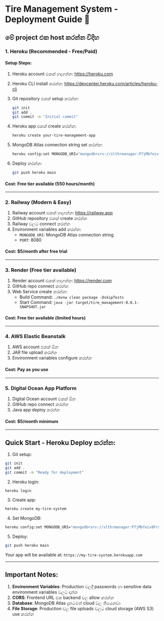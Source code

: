 # Tire Management System - Deployment Guide 🚀

## මේ project එක host කරන්න විදිහ

### 1. Heroku (Recommended - Free/Paid)

#### Setup Steps:
1. Heroku account එකක් හදාගන්න: https://heroku.com
2. Heroku CLI install කරන්න: https://devcenter.heroku.com/articles/heroku-cli
3. Git repository එකක් setup කරන්න:
   ```bash
   git init
   git add .
   git commit -m "Initial commit"
   ```

4. Heroku app එකක් create කරන්න:
   ```bash
   heroku create your-tire-management-app
   ```

5. MongoDB Atlas connection string set කරන්න:
   ```bash
   heroku config:set MONGODB_URI="mongodb+srv://slthrmanager:P7jMbfeiv8FrxJsY@cluster0.ndvz7mp.mongodb.net/tire_management?retryWrites=true&w=majority&appName=Cluster0"
   ```

6. Deploy කරන්න:
   ```bash
   git push heroku main
   ```

#### Cost: Free tier available (550 hours/month)

---

### 2. Railway (Modern & Easy)

1. Railway account එකක් හදාගන්න: https://railway.app
2. GitHub repository එකක් create කරන්න
3. Railway වලට connect කරන්න
4. Environment variables add කරන්න:
   - `MONGODB_URI`: MongoDB Atlas connection string
   - `PORT`: 8080

#### Cost: $5/month after free trial

---

### 3. Render (Free tier available)

1. Render account එකක් හදාගන්න: https://render.com
2. GitHub repo connect කරන්න
3. Web Service create කරන්න:
   - Build Command: `./mvnw clean package -DskipTests`
   - Start Command: `java -jar target/tire_management-0.0.1-SNAPSHOT.jar`

#### Cost: Free tier available (limited hours)

---

### 4. AWS Elastic Beanstalk

1. AWS account එකක් ඕන
2. JAR file upload කරන්න
3. Environment variables configure කරන්න

#### Cost: Pay as you use

---

### 5. Digital Ocean App Platform

1. Digital Ocean account එකක් ඕන
2. GitHub repo connect කරන්න
3. Java app deploy කරන්න

#### Cost: $5/month minimum

---

## Quick Start - Heroku Deploy කරන්න:

1. Git setup:
```bash
git init
git add .
git commit -m "Ready for deployment"
```

2. Heroku login:
```bash
heroku login
```

3. Create app:
```bash
heroku create my-tire-system
```

4. Set MongoDB:
```bash
heroku config:set MONGODB_URI="mongodb+srv://slthrmanager:P7jMbfeiv8FrxJsY@cluster0.ndvz7mp.mongodb.net/tire_management?retryWrites=true&w=majority&appName=Cluster0"
```

5. Deploy:
```bash
git push heroku main
```

Your app will be available at: `https://my-tire-system.herokuapp.com`

---

## Important Notes:

1. **Environment Variables**: Production වලදී passwords හා sensitive data environment variables වලට දාන්න
2. **CORS**: Frontend URL එක backend වල allow කරන්න
3. **Database**: MongoDB Atlas දැනටමත් cloud වල තියෙනවා
4. **File Storage**: Production වල file uploads වලට cloud storage (AWS S3) use කරන්න
